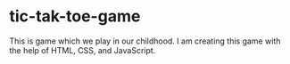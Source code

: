 # tic-tak-toe-game
This is game which we play in our childhood. I am creating this game with the help of HTML, CSS, and JavaScript.
